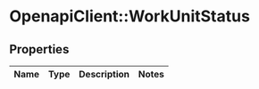 # OpenapiClient::WorkUnitStatus

## Properties
Name | Type | Description | Notes
------------ | ------------- | ------------- | -------------


